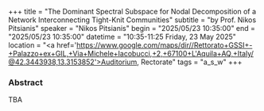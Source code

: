 +++
title = "The Dominant Spectral Subspace for Nodal Decomposition of a Network Interconnecting Tight-Knit Communities"
subtitle = "by Prof. Nikos Pitsianis"
speaker = "Nikos Pitsianis"
begin = "2025/05/23  10:35:00"
end = "2025/05/23  10:35:00"
datetime = "10:35-11:25 Friday, 23 May 2025"
location = "<a href='https://www.google.com/maps/dir//Rettorato+GSSI+-+Palazzo+ex+GIL,+Via+Michele+Iacobucci,+2,+67100+L'Aquila+AQ,+Italy/@42.3443938,13.3153852'>Auditorium, Rectorate</a>"
tags = "a_s_w"
+++

### Abstract
TBA
